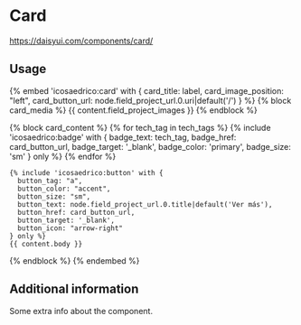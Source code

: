 # Card

https://daisyui.com/components/card/

## Usage

{% embed 'icosaedrico:card' with {
  card_title: label,
  card_image_position: "left",
  card_button_url: node.field_project_url.0.uri|default('/')
} %}
 {% block card_media %}
    {{ content.field_project_images }}
  {% endblock %}

  {% block card_content %}
    {% for tech_tag in tech_tags %}
      {% include 'icosaedrico:badge' with {
        badge_text: tech_tag,
        badge_href: card_button_url,
        badge_target: '_blank',
        badge_color: 'primary',
        badge_size: 'sm'
      } only %}
    {% endfor %}

    {% include 'icosaedrico:button' with {
      button_tag: "a",
      button_color: "accent",
      button_size: "sm",
      button_text: node.field_project_url.0.title|default('Ver más'),
      button_href: card_button_url,
      button_target: '_blank',
      button_icon: "arrow-right"
    } only %}
    {{ content.body }}
  {% endblock %}
{% endembed %}

## Additional information

Some extra info about the component.
